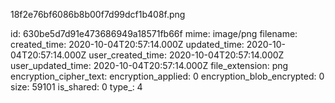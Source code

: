 18f2e76bf6086b8b00f7d99dcf1b408f.png

id: 630be5d7d91e473686949a18571fb66f
mime: image/png
filename: 
created_time: 2020-10-04T20:57:14.000Z
updated_time: 2020-10-04T20:57:14.000Z
user_created_time: 2020-10-04T20:57:14.000Z
user_updated_time: 2020-10-04T20:57:14.000Z
file_extension: png
encryption_cipher_text: 
encryption_applied: 0
encryption_blob_encrypted: 0
size: 59101
is_shared: 0
type_: 4